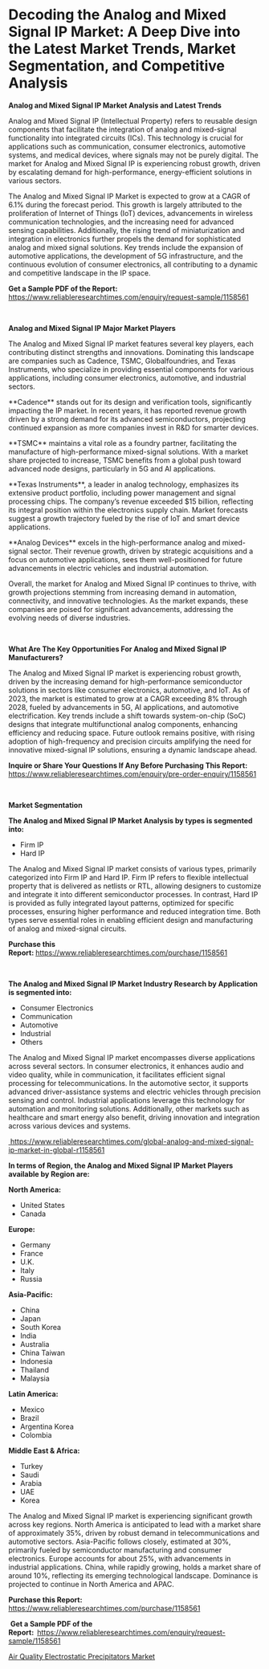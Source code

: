 <p><h1>Decoding the Analog and Mixed Signal IP Market: A Deep Dive into the Latest Market Trends, Market Segmentation, and Competitive Analysis</h1></p><p><strong>Analog and Mixed Signal IP Market Analysis and Latest Trends</strong></p>
<p><p>Analog and Mixed Signal IP (Intellectual Property) refers to reusable design components that facilitate the integration of analog and mixed-signal functionality into integrated circuits (ICs). This technology is crucial for applications such as communication, consumer electronics, automotive systems, and medical devices, where signals may not be purely digital. The market for Analog and Mixed Signal IP is experiencing robust growth, driven by escalating demand for high-performance, energy-efficient solutions in various sectors.</p><p>The Analog and Mixed Signal IP Market is expected to grow at a CAGR of 6.1% during the forecast period. This growth is largely attributed to the proliferation of Internet of Things (IoT) devices, advancements in wireless communication technologies, and the increasing need for advanced sensing capabilities. Additionally, the rising trend of miniaturization and integration in electronics further propels the demand for sophisticated analog and mixed signal solutions. Key trends include the expansion of automotive applications, the development of 5G infrastructure, and the continuous evolution of consumer electronics, all contributing to a dynamic and competitive landscape in the IP space.</p></p>
<p><strong>Get a Sample PDF of the Report:&nbsp;</strong> <a href="https://www.reliableresearchtimes.com/enquiry/request-sample/1158561?utm_campaign=2207&utm_medium=2&utm_source=Github&utm_content=ia&utm_term=22032025&utm_id=analog-and-mixed-signal-ip">https://www.reliableresearchtimes.com/enquiry/request-sample/1158561</a></p>
<p>&nbsp;</p>
<p><strong>Analog and Mixed Signal IP Major Market Players</strong></p>
<p><p>The Analog and Mixed Signal IP market features several key players, each contributing distinct strengths and innovations. Dominating this landscape are companies such as Cadence, TSMC, Globalfoundries, and Texas Instruments, who specialize in providing essential components for various applications, including consumer electronics, automotive, and industrial sectors.</p><p>**Cadence** stands out for its design and verification tools, significantly impacting the IP market. In recent years, it has reported revenue growth driven by a strong demand for its advanced semiconductors, projecting continued expansion as more companies invest in R&D for smarter devices.</p><p>**TSMC** maintains a vital role as a foundry partner, facilitating the manufacture of high-performance mixed-signal solutions. With a market share projected to increase, TSMC benefits from a global push toward advanced node designs, particularly in 5G and AI applications.</p><p>**Texas Instruments**, a leader in analog technology, emphasizes its extensive product portfolio, including power management and signal processing chips. The company’s revenue exceeded $15 billion, reflecting its integral position within the electronics supply chain. Market forecasts suggest a growth trajectory fueled by the rise of IoT and smart device applications.</p><p>**Analog Devices** excels in the high-performance analog and mixed-signal sector. Their revenue growth, driven by strategic acquisitions and a focus on automotive applications, sees them well-positioned for future advancements in electric vehicles and industrial automation.</p><p>Overall, the market for Analog and Mixed Signal IP continues to thrive, with growth projections stemming from increasing demand in automation, connectivity, and innovative technologies. As the market expands, these companies are poised for significant advancements, addressing the evolving needs of diverse industries.</p></p>
<p>&nbsp;</p>
<p><strong>What Are The Key Opportunities For Analog and Mixed Signal IP Manufacturers?</strong></p>
<p><p>The Analog and Mixed Signal IP market is experiencing robust growth, driven by the increasing demand for high-performance semiconductor solutions in sectors like consumer electronics, automotive, and IoT. As of 2023, the market is estimated to grow at a CAGR exceeding 8% through 2028, fueled by advancements in 5G, AI applications, and automotive electrification. Key trends include a shift towards system-on-chip (SoC) designs that integrate multifunctional analog components, enhancing efficiency and reducing space. Future outlook remains positive, with rising adoption of high-frequency and precision circuits amplifying the need for innovative mixed-signal IP solutions, ensuring a dynamic landscape ahead.</p></p>
<p><strong>Inquire or Share Your Questions If Any Before Purchasing This Report:</strong> <a href="https://www.reliableresearchtimes.com/enquiry/pre-order-enquiry/1158561?utm_campaign=2207&utm_medium=2&utm_source=Github&utm_content=ia&utm_term=22032025&utm_id=analog-and-mixed-signal-ip">https://www.reliableresearchtimes.com/enquiry/pre-order-enquiry/1158561</a></p>
<p>&nbsp;</p>
<p><strong>Market Segmentation</strong></p>
<p><strong>The Analog and Mixed Signal IP Market Analysis by types is segmented into:</strong></p>
<p><ul><li>Firm IP</li><li>Hard IP</li></ul></p>
<p><p>The Analog and Mixed Signal IP market consists of various types, primarily categorized into Firm IP and Hard IP. Firm IP refers to flexible intellectual property that is delivered as netlists or RTL, allowing designers to customize and integrate it into different semiconductor processes. In contrast, Hard IP is provided as fully integrated layout patterns, optimized for specific processes, ensuring higher performance and reduced integration time. Both types serve essential roles in enabling efficient design and manufacturing of analog and mixed-signal circuits.</p></p>
<p><strong>Purchase this Report:&nbsp;</strong><a href="https://www.reliableresearchtimes.com/purchase/1158561?utm_campaign=2207&utm_medium=2&utm_source=Github&utm_content=ia&utm_term=22032025&utm_id=analog-and-mixed-signal-ip">https://www.reliableresearchtimes.com/purchase/1158561</a></p>
<p>&nbsp;</p>
<p><strong>The Analog and Mixed Signal IP Market Industry Research by Application is segmented into:</strong></p>
<p><ul><li>Consumer Electronics</li><li>Communication</li><li>Automotive</li><li>Industrial</li><li>Others</li></ul></p>
<p><p>The Analog and Mixed Signal IP market encompasses diverse applications across several sectors. In consumer electronics, it enhances audio and video quality, while in communication, it facilitates efficient signal processing for telecommunications. In the automotive sector, it supports advanced driver-assistance systems and electric vehicles through precision sensing and control. Industrial applications leverage this technology for automation and monitoring solutions. Additionally, other markets such as healthcare and smart energy also benefit, driving innovation and integration across various devices and systems.</p></p>
<p><a href="https://www.reliableresearchtimes.com/global-analog-and-mixed-signal-ip-market-in-global-r1158561?utm_campaign=2207&utm_medium=2&utm_source=Github&utm_content=ia&utm_term=22032025&utm_id=analog-and-mixed-signal-ip">&nbsp;https://www.reliableresearchtimes.com/global-analog-and-mixed-signal-ip-market-in-global-r1158561</a></p>
<p><strong>In terms of Region, the Analog and Mixed Signal IP Market Players available by Region are:</strong></p>
<p>
    <p> <strong> North America: </strong>
        <ul>
            <li>United States</li>
            <li>Canada</li>
        </ul>
        </p> 
    <p> <strong> Europe: </strong>
        <ul>
            <li>Germany</li>
            <li>France</li>
            <li>U.K.</li>
            <li>Italy</li>
            <li>Russia</li>
        </ul>
        </p> 
    <p> <strong> Asia-Pacific: </strong>
        <ul>
            <li>China</li>
            <li>Japan</li>
            <li>South Korea</li>
            <li>India</li>
            <li>Australia</li>
            <li>China Taiwan</li>
            <li>Indonesia</li>
            <li>Thailand</li>
            <li>Malaysia</li>
        </ul>
        </p> 
    <p> <strong> Latin America: </strong>
        <ul>
            <li>Mexico</li>
            <li>Brazil</li>
            <li>Argentina Korea</li>
            <li>Colombia</li>
        </ul>
        </p> 
    <p> <strong> Middle East & Africa: </strong>
        <ul>
            <li>Turkey</li>
            <li>Saudi</li>
            <li>Arabia</li>
            <li>UAE</li>
            <li>Korea</li>
        </ul>
    </p>
    </p>
<p><p>The Analog and Mixed Signal IP market is experiencing significant growth across key regions. North America is anticipated to lead with a market share of approximately 35%, driven by robust demand in telecommunications and automotive sectors. Asia-Pacific follows closely, estimated at 30%, primarily fueled by semiconductor manufacturing and consumer electronics. Europe accounts for about 25%, with advancements in industrial applications. China, while rapidly growing, holds a market share of around 10%, reflecting its emerging technological landscape. Dominance is projected to continue in North America and APAC.</p></p>
<p><strong>Purchase this Report: </strong><a href="https://www.reliableresearchtimes.com/purchase/1158561?utm_campaign=2207&utm_medium=2&utm_source=Github&utm_content=ia&utm_term=22032025&utm_id=analog-and-mixed-signal-ip">https://www.reliableresearchtimes.com/purchase/1158561</a></p>
<p>&nbsp;<strong>Get a Sample PDF of the Report:&nbsp;&nbsp;</strong><a href="https://www.reliableresearchtimes.com/enquiry/request-sample/1158561?utm_campaign=2207&utm_medium=2&utm_source=Github&utm_content=ia&utm_term=22032025&utm_id=analog-and-mixed-signal-ip">https://www.reliableresearchtimes.com/enquiry/request-sample/1158561</a></p>
<p><strong></strong></p>
<p><p><a href="https://github.com/arionmp/Market-Research-Report-List-5/blob/main/air-quality-electrostatic-precipitators-market.md?utm_campaign=2207&utm_medium=2&utm_source=Github&utm_content=ia&utm_term=22032025&utm_id=analog-and-mixed-signal-ip">Air Quality Electrostatic Precipitators Market</a></p></p>